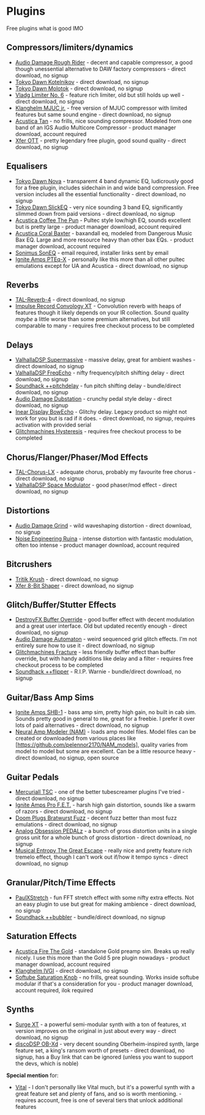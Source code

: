 Plugins
=======

Free plugins what is good IMO

Compressors/limiters/dynamics
-----------------------------

* [Audio Damage Rough Rider](https://www.audiodamage.com/pages/free-and-legacy) - decent and capable compressor, a good though unessential alternative to DAW factory compressors - direct download, no signup
* [Tokyo Dawn Kotelnikov](https://www.tokyodawn.net/tdr-kotelnikov/) - direct download, no signup
* [Tokyo Dawn Molotok](https://www.tokyodawn.net/tdr-molotok/) - direct download, no signup
* [Vladg Limiter No. 6](https://www.tokyodawn.net/vladg-limiter-n6/) - feature rich limiter, old but still holds up well - direct download, no signup
* [Klanghelm MJUC jr.](https://klanghelm.com/contents/products/MJUCjr.php) - free version of MJUC compressor with limited features but same sound engine - direct download, no signup
* [Acustica Tan](https://www.acustica-audio.com/shop/products/TAN) - no frills, nice sounding compressor. Modeled from one band of an IGS Audio Multicore Compressor - product manager download, account required
* [Xfer OTT](https://xferrecords.com/freeware) - pretty legendary free plugin, good sound quality - direct download, no signup

Equalisers
----------

* [Tokyo Dawn Nova](https://www.tokyodawn.net/tdr-nova/) - transparemt 4 band dynamic EQ, ludicrously good for a free plugin, includes sidechain in and wide band compression. Free version includes all the essential functionality - direct download, no signup
* [Tokyo Dawn SlickEQ](https://www.tokyodawn.net/tdr-vos-slickeq/) - very nice sounding 3 band EQ, significantly slimmed down from paid versions - direct download, no signup
* [Acustica Coffee The Pun](https://www.acustica-audio.com/shop/products/COFFEEFREE) - Pultec style low/high EQ, sounds excellent but is pretty large - product manager download, account required
* [Acustica Coral Baxter](https://www.acustica-audio.com/shop/products/CORALBAXEQ) - baxandall eq, modeled from Dangerous Music Bax EQ. Large and more resource heavy than other bax EQs. - product manager download, account required
* [Sonimus SonEQ](https://sonimus.com/products/soneq) - email required, installer links sent by email
* [Ignite Amps PTEq-X](https://www.igniteamps.com/#pteq-x) - personally like this more than all other pultec emulations except for UA and Acustica - direct download, no signup

Reverbs
-------

* [TAL-Reverb-4](https://tal-software.com/products/tal-reverb-4) - direct download, no signup
* [Impulse Record Convology XT](https://impulserecord.com/project/convology-xt-plugin/) - Convolution reverb with heaps of features though it likely depends on your IR collection. Sound quality _maybe_ a little worse than some premium alternatives, but still comparable to many - requires free checkout process to be completed

Delays
------

* [ValhallaDSP Supermassive](https://valhalladsp.com/shop/reverb/valhalla-supermassive/) - massive delay, great for ambient washes - direct download, no signup
* [ValhallaDSP FreqEcho](https://valhalladsp.com/shop/delay/valhalla-freq-echo/) - nifty frequency/pitch shifting delay - direct download, no signup
* [Soundhack ++pitchdelay](https://www.soundhack.com/freeware/) - fun pitch shifting delay - bundle/direct download, no signup
* [Audio Damage Dubstation](https://www.audiodamage.com/pages/free-and-legacy) - crunchy pedal style delay - direct download, no signup
* [Inear Display BowEcho](https://www.ineardisplay.com/plugins/legacy/) - Glitchy delay. Legacy product so might not work for you but is rad if it does. - direct download, no signup, requires activation with provided serial
* [Glitchmachines Hysteresis](https://glitchmachines.com/products/hysteresis/) - requires free checkout process to be completed

Chorus/Flanger/Phaser/Mod Effects
---------------------------------

* [TAL-Chorus-LX](https://tal-software.com/products/tal-chorus-lx) - adequate chorus, probably my favourite free chorus - direct download, no signup
* [ValhallaDSP Space Modulator](https://valhalladsp.com/shop/modulation/valhalla-space-modulator/) - good phaser/mod effect - direct download, no signup

Distortions
-----------

* [Audio Damage Grind](https://www.audiodamage.com/pages/free-and-legacy) - wild waveshaping distortion - direct download, no signup
* [Noise Engineering Ruina](https://noiseengineering.us/products/the-freequel-bundle-sinc-vereor-virt-vereor-ruina?title=default%2520title) - intense distortion with fantastic modulation, often too intense - product manager download, account required

Bitcrushers
-----------

* [Tritik Krush](https://www.tritik.com/product/krush/) - direct download, no signup
* [Xfer 8-Bit Shaper](https://xferrecords.com/freeware) - direct download, no signup

Glitch/Buffer/Stutter Effects
-----------------------------

* [DestroyFX Buffer Override](http://destroyfx.org/) - good buffer effect with decent modulation and a great user interface. Old but updated recently enough - direct download, no signup
* [Audio Damage Automaton](https://www.audiodamage.com/pages/free-and-legacy) - weird sequenced grid glitch effects. I'm not entirely sure how to use it - direct download, no signup
* [Glitchmachines Fracture](https://glitchmachines.com/products/fracture/) - less friendly buffer effect than buffer override, but with handy additions like delay and a filter - requires free checkout process to be completed
* [Soundhack ++flipper](https://www.soundhack.com/freeware/) - R.I.P. Warnie - bundle/direct download, no signup

Guitar/Bass Amp Sims
--------------------

* [Ignite Amps SHB-1](https://www.igniteamps.com/#shb-1) - bass amp sim, pretty high gain, no built in cab sim. Sounds pretty good in general to me, great for a freebie. I prefer it over lots of paid alternatives - direct download, no signup
* [Neural Amp Modeler (NAM)](https://www.neuralampmodeler.com/) - loads amp model files. Model files can be created or downloaded from various places like [https://github.com/pelennor2170/NAM_models], quality varies from model to model but some are excellent. Can be a little resource heavy - direct download, no signup, open source

Guitar Pedals
-------------

* [Mercuriall TSC](https://mercuriall.com/cms/details_freestuff) - one of the better tubescreamer plugins I've tried - direct download, no signup
* [Ignite Amps Pro F.E.T.](https://www.igniteamps.com/#profet) - harsh high gain distortion, sounds like a swarm of razors - direct download, no signup
* [Doom Plugs Bratwurst Fuzz](https://guitarandbassplugins.com/doomplugs/) - decent fuzz better than most fuzz emulations - direct download, no signup
* [Analog Obsession PEDALz](https://www.patreon.com/posts/pedalz-54136573) - a bunch of gross distortion units in a single gross unit for a whole bunch of gross distortion - direct download, no signup
* [Musical Entropy The Great Escape](https://www.musicalentropy.com/TheGreatEscape.html) - really nice and pretty feature rich tremelo effect, though I can't work out if/how it tempo syncs - direct download, no signup

Granular/Pitch/Time Effects
----------------

* [PaulXStretch](https://sonosaurus.com/paulxstretch/) - fun FFT stretch effect with some nifty extra effects. Not an easy plugin to use but great for making ambience - direct download, no signup
* [Soundhack ++bubbler](https://www.soundhack.com/freeware/) - bundle/direct download, no signup

Saturation Effects
------------------

* [Acustica Fire The Gold](https://www.acustica-audio.com/shop/products/FIRETHEGOLD) - standalone Gold preamp sim. Breaks up really nicely. I use this more than the Gold 5 pre plugin nowadays - product manager download, account required
* [Klanghelm IVGI](https://klanghelm.com/contents/products/IVGI.php) - direct download, no signup
* [Softube Saturation Knob](https://www.softube.com/saturationknob) - no frills, great sounding. Works inside softube modular if that's a consideration for you - product manager download, account required, ilok required

Synths
------

* [Surge XT](https://surge-synthesizer.github.io/index.html) - a powerful semi-modular synth with a ton of features, xt version improves on the original in just about every way - direct download, no signup
* [discoDSP OB-Xd](https://www.discodsp.com/obxd/) - very decent sounding Oberheim-inspired synth, large feature set, a king's ransom worth of presets - direct download, no signup, has a Buy link that can be ignored (unless you want to support the devs, which is noble)

__Special mention__ for:

* [Vital](https://vital.audio/) - I don't personally like Vital much, but it's a powerful synth with a great feature set and plenty of fans, and so is worth mentioning. - requires account, free is one of several tiers that unlock additional features
